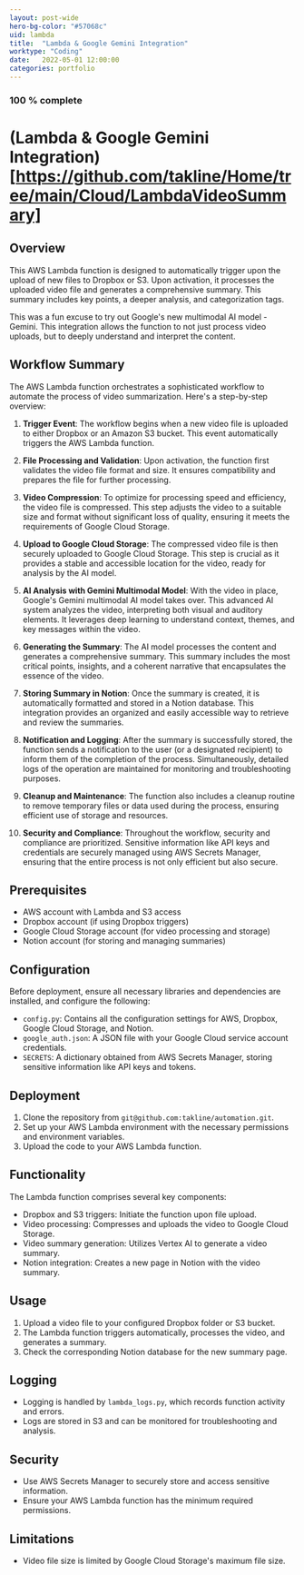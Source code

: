 ```yaml
---
layout: post-wide
hero-bg-color: "#57068c"
uid: lambda
title:  "Lambda & Google Gemini Integration"
worktype: "Coding"
date:   2022-05-01 12:00:00
categories: portfolio
---
```


<h3>100 % complete</h3>

# (Lambda & Google Gemini Integration)[https://github.com/takline/Home/tree/main/Cloud/LambdaVideoSummary]

## Overview
This AWS Lambda function is designed to automatically trigger upon the upload of new files to Dropbox or S3. Upon activation, it processes the uploaded video file and generates a comprehensive summary. This summary includes key points, a deeper analysis, and categorization tags.

This was a fun excuse to try out Google's new multimodal AI model - Gemini. This integration allows the function to not just process video uploads, but to deeply understand and interpret the content.

## Workflow Summary

The AWS Lambda function orchestrates a sophisticated workflow to automate the process of video summarization. Here's a step-by-step overview:

1. **Trigger Event**: The workflow begins when a new video file is uploaded to either Dropbox or an Amazon S3 bucket. This event automatically triggers the AWS Lambda function.

2. **File Processing and Validation**: Upon activation, the function first validates the video file format and size. It ensures compatibility and prepares the file for further processing.

3. **Video Compression**: To optimize for processing speed and efficiency, the video file is compressed. This step adjusts the video to a suitable size and format without significant loss of quality, ensuring it meets the requirements of Google Cloud Storage.

4. **Upload to Google Cloud Storage**: The compressed video file is then securely uploaded to Google Cloud Storage. This step is crucial as it provides a stable and accessible location for the video, ready for analysis by the AI model.

5. **AI Analysis with Gemini Multimodal Model**: With the video in place, Google's Gemini multimodal AI model takes over. This advanced AI system analyzes the video, interpreting both visual and auditory elements. It leverages deep learning to understand context, themes, and key messages within the video.

6. **Generating the Summary**: The AI model processes the content and generates a comprehensive summary. This summary includes the most critical points, insights, and a coherent narrative that encapsulates the essence of the video.

7. **Storing Summary in Notion**: Once the summary is created, it is automatically formatted and stored in a Notion database. This integration provides an organized and easily accessible way to retrieve and review the summaries.

8. **Notification and Logging**: After the summary is successfully stored, the function sends a notification to the user (or a designated recipient) to inform them of the completion of the process. Simultaneously, detailed logs of the operation are maintained for monitoring and troubleshooting purposes.

9. **Cleanup and Maintenance**: The function also includes a cleanup routine to remove temporary files or data used during the process, ensuring efficient use of storage and resources.

10. **Security and Compliance**: Throughout the workflow, security and compliance are prioritized. Sensitive information like API keys and credentials are securely managed using AWS Secrets Manager, ensuring that the entire process is not only efficient but also secure.


## Prerequisites
- AWS account with Lambda and S3 access
- Dropbox account (if using Dropbox triggers)
- Google Cloud Storage account (for video processing and storage)
- Notion account (for storing and managing summaries)

## Configuration
Before deployment, ensure all necessary libraries and dependencies are installed, and configure the following:
- `config.py`: Contains all the configuration settings for AWS, Dropbox, Google Cloud Storage, and Notion.
- `google_auth.json`: A JSON file with your Google Cloud service account credentials.
- `SECRETS`: A dictionary obtained from AWS Secrets Manager, storing sensitive information like API keys and tokens.

## Deployment
1. Clone the repository from `git@github.com:takline/automation.git`.
2. Set up your AWS Lambda environment with the necessary permissions and environment variables.
3. Upload the code to your AWS Lambda function.

## Functionality
The Lambda function comprises several key components:
- Dropbox and S3 triggers: Initiate the function upon file upload.
- Video processing: Compresses and uploads the video to Google Cloud Storage.
- Video summary generation: Utilizes Vertex AI to generate a video summary.
- Notion integration: Creates a new page in Notion with the video summary.

## Usage
1. Upload a video file to your configured Dropbox folder or S3 bucket.
2. The Lambda function triggers automatically, processes the video, and generates a summary.
3. Check the corresponding Notion database for the new summary page.

## Logging
- Logging is handled by `lambda_logs.py`, which records function activity and errors.
- Logs are stored in S3 and can be monitored for troubleshooting and analysis.

## Security
- Use AWS Secrets Manager to securely store and access sensitive information.
- Ensure your AWS Lambda function has the minimum required permissions.

## Limitations
- Video file size is limited by Google Cloud Storage's maximum file size.